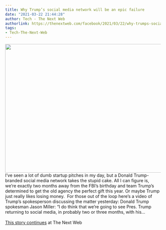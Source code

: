 ```yaml
---
title: Why Trump’s social media network will be an epic failure
date: "2021-03-22 21:44:28"
author: Tech - The Next Web
authorlink: https://thenextweb.com/facebook/2021/03/22/why-trumps-social-media-network-will-be-an-epic-failure/
tags:
- Tech-The-Next-Web
---
```

<img src="https://cdn0.tnwcdn.com/wp-content/blogs.dir/1/files/2018/05/trump_twitter-796x417.jpg" width="796" height="417"><br />I’ve seen a lot of dumb startup pitches in my day, but a Donald Trump-branded social media network takes the stupid cake. All I can figure is, we’re exactly two months away from the FBI’s birthday and team Trump’s determined to get the old agency the perfect gift this year. Or maybe Trump just really likes losing money.  For those out of the loop here’s a video of Trump’s spokesperson discussing the matter yesterday: Donald Trump spokesman Jason Miller: “I do think that we’re going to see Pres. Trump returning to social media, in probably two or three months, with his&#8230; <br><br><a href="https://thenextweb.com/facebook/2021/03/22/why-trumps-social-media-network-will-be-an-epic-failure/?utm_source=social&#038;utm_medium=feed&#038;utm_campaign=profeed">This story continues</a> at The Next Web